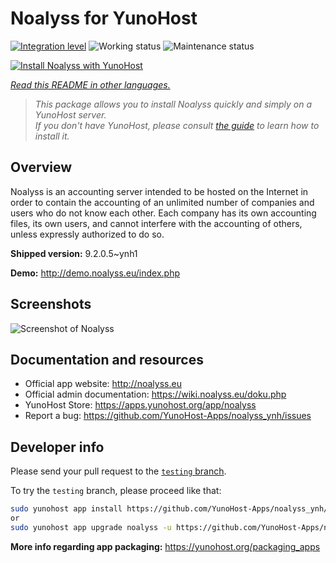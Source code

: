 <!--
N.B.: This README was automatically generated by <https://github.com/YunoHost/apps/tree/master/tools/readme_generator>
It shall NOT be edited by hand.
-->

# Noalyss for YunoHost

[![Integration level](https://dash.yunohost.org/integration/noalyss.svg)](https://dash.yunohost.org/appci/app/noalyss) ![Working status](https://ci-apps.yunohost.org/ci/badges/noalyss.status.svg) ![Maintenance status](https://ci-apps.yunohost.org/ci/badges/noalyss.maintain.svg)

[![Install Noalyss with YunoHost](https://install-app.yunohost.org/install-with-yunohost.svg)](https://install-app.yunohost.org/?app=noalyss)

*[Read this README in other languages.](./ALL_README.md)*

> *This package allows you to install Noalyss quickly and simply on a YunoHost server.*  
> *If you don't have YunoHost, please consult [the guide](https://yunohost.org/install) to learn how to install it.*

## Overview

Noalyss is an accounting server intended to be hosted on the Internet in order to contain the accounting of an unlimited number of companies and users who do not know each other. Each company has its own accounting files, its own users, and cannot interfere with the accounting of others, unless expressly authorized to do so.

**Shipped version:** 9.2.0.5~ynh1

**Demo:** <http://demo.noalyss.eu/index.php>

## Screenshots

![Screenshot of Noalyss](./doc/screenshots/Sélection_099_0.png)

## Documentation and resources

- Official app website: <http://noalyss.eu>
- Official admin documentation: <https://wiki.noalyss.eu/doku.php>
- YunoHost Store: <https://apps.yunohost.org/app/noalyss>
- Report a bug: <https://github.com/YunoHost-Apps/noalyss_ynh/issues>

## Developer info

Please send your pull request to the [`testing` branch](https://github.com/YunoHost-Apps/noalyss_ynh/tree/testing).

To try the `testing` branch, please proceed like that:

```bash
sudo yunohost app install https://github.com/YunoHost-Apps/noalyss_ynh/tree/testing --debug
or
sudo yunohost app upgrade noalyss -u https://github.com/YunoHost-Apps/noalyss_ynh/tree/testing --debug
```

**More info regarding app packaging:** <https://yunohost.org/packaging_apps>
